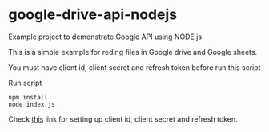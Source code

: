 # google-drive-api-nodejs
Example project to demonstrate Google API using NODE js

This is a simple example for reding files in Google drive and Google sheets.

You must have client id, client secret and refresh token before run this script

Run script
```
npm install
node index.js
```

Check [this](https://techpickups.com/how-to-use-google-apis-drive-sheet-in-nodej/) link for setting up client id, client secret and refresh token.